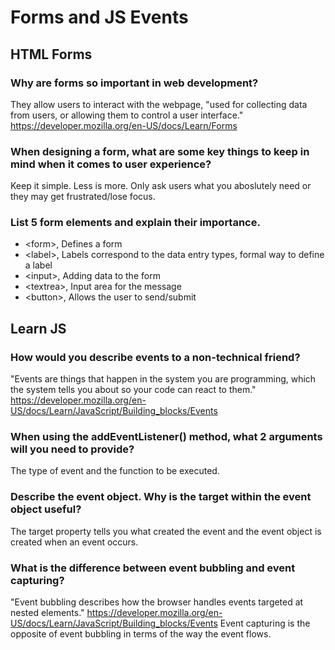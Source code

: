 # Forms and JS Events
## HTML Forms
### Why are forms so important in web development?
They allow users to interact with the webpage, "used for collecting data from users, or allowing them to control a user interface." https://developer.mozilla.org/en-US/docs/Learn/Forms
### When designing a form, what are some key things to keep in mind when it comes to user experience?
Keep it simple. Less is more. Only ask users what you aboslutely need or they may get frustrated/lose focus.
### List 5 form elements and explain their importance.
- \<form>, Defines a form
- \<label>, Labels correspond to the data entry types, formal way to define a label
- \<input>, Adding data to the form
- \<textrea>, Input area for the message
- \<button>, Allows the user to send/submit
## Learn JS
### How would you describe events to a non-technical friend?
"Events are things that happen in the system you are programming, which the system tells you about so your code can react to them." https://developer.mozilla.org/en-US/docs/Learn/JavaScript/Building_blocks/Events
### When using the addEventListener() method, what 2 arguments will you need to provide?
The type of event and the function to be executed. 
### Describe the event object. Why is the target within the event object useful?
The target property tells you what created the event and the event object is created when an event occurs.
### What is the difference between event bubbling and event capturing?
"Event bubbling describes how the browser handles events targeted at nested elements." 
https://developer.mozilla.org/en-US/docs/Learn/JavaScript/Building_blocks/Events
Event capturing is the opposite of event bubbling in terms of the way the event flows. 